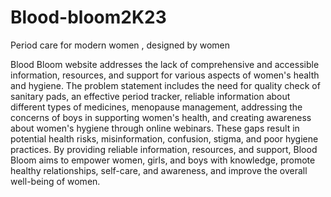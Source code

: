 # Blood-bloom2K23
Period care for modern women , designed by women 


Blood Bloom website addresses the lack of comprehensive and accessible information, resources, and support for various aspects of women's health and hygiene. The problem statement includes the need for quality check of sanitary pads, an effective period tracker, reliable information about different types of medicines, menopause management, addressing the concerns of boys in supporting women's health, and creating awareness about women's hygiene through online webinars. These gaps result in potential health risks, misinformation, confusion, stigma, and poor hygiene practices. By providing reliable information, resources, and support, Blood Bloom aims to empower women, girls, and boys with knowledge, promote healthy relationships, self-care, and awareness, and improve the overall well-being of women.
